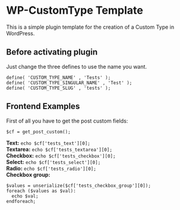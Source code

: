 WP-CustomType Template
======================

This is a simple plugin template for the creation of a Custom Type in WordPress.

Before activating plugin
------------------------

Just change the three defines to use the name you want.

    define( 'CUSTOM_TYPE_NAME' , 'Tests' );
    define( 'CUSTOM_TYPE_SINGULAR_NAME' , 'Test' );
    define( 'CUSTOM_TYPE_SLUG' , 'tests' );

Frontend Examples
-----------------

First of all you have to get the post custom fields:


`$cf = get_post_custom();`

__Text:__ `echo $cf['tests_text'][0];`  
__Textarea:__ `echo $cf['tests_textarea'][0];`  
__Checkbox:__ `echo $cf['tests_checkbox'][0];`  
__Select:__ `echo $cf['tests_select'][0];`  
__Radio:__ `echo $cf['tests_radio'][0];`  
__Checkbox group:__  

    $values = unserialize($cf['tests_checkbox_group'][0]);
    foreach ($values as $val):
      echo $val;
    endforeach;
